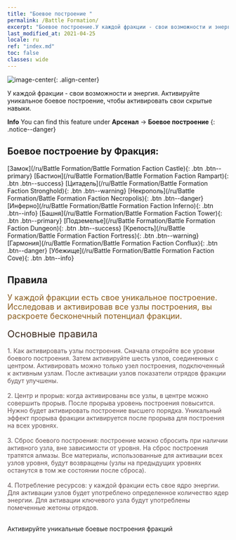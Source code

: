 ```yaml
---
title: "Боевое построение "
permalink: /Battle Formation/
excerpt: "Боевое построение.У каждой фракции - свои возможности и энергия. Активируйте уникальное боевое построение, чтобы активировать свои скрытые навыки."
last_modified_at: 2021-04-25
locale: ru
ref: "index.md"
toc: false
classes: wide
---
```


![image-center](/images/newBattleFormation.jpg){: .align-center}

  У каждой фракции - свои возможности и энергия. Активируйте уникальное боевое построение, чтобы активировать свои скрытые навыки.

**Info** You can find this feature under **Арсенал** -> **Боевое построение** 
{: .notice--danger}

## Боевое построение by Фракция: 

  [Замок](/ru/Battle Formation/Battle Formation Faction Castle){: .btn .btn--primary} [Бастион](/ru/Battle Formation/Battle Formation Faction Rampart){: .btn .btn--success} [Цитадель](/ru/Battle Formation/Battle Formation Faction Stronghold){: .btn .btn--warning} [Некрополь](/ru/Battle Formation/Battle Formation Faction Necropolis){: .btn .btn--danger} [Инферно](/ru/Battle Formation/Battle Formation Faction Inferno){: .btn .btn--info} [Башня](/ru/Battle Formation/Battle Formation Faction Tower){: .btn .btn--primary} [Подземелье](/ru/Battle Formation/Battle Formation Faction Dungeon){: .btn .btn--success} [Крепость](/ru/Battle Formation/Battle Formation Faction Fortress){: .btn .btn--warning} [Гармония](/ru/Battle Formation/Battle Formation Faction Conflux){: .btn .btn--danger} [Убежище](/ru/Battle Formation/Battle Formation Faction Cove){: .btn .btn--info} 

## Правила

  <span style="color: #8a5c1d;font-size:18px">У каждой фракции есть свое уникальное построение. Исследовав и активировав все узлы построения, вы раскроете бесконечный потенциал фракции. </span><br/><span style="color: #ffffff"> </span><br/><span style="color: #3c2a1e;font-size:22px">Основные правила</span><br/><span style="color: #ffffff;font-size:6px"> </span><br/><span style="color: #645252">1. Как активировать узлы построения. Сначала откройте все уровни боевого построения. Затем активируйте шесть узлов, соединенных с центром. Активировать можно только узел построения, подключенный к активным узлам. После активации узлов показатели отрядов фракции будут улучшены. </span><br/><span style="color: #ffffff;font-size:6px"> </span><br/><span style="color: #645252">2. Центр и прорыв: когда активированы все узлы, в центре можно совершить прорыв. После прорыва уровень построения повысится. Нужно будет активировать построение высшего порядка. Уникальный эффект прорыва фракции активируется после прорыва для построения на всех уровнях. </span><br/><span style="color: #ffffff;font-size:6px"> </span><br/><span style="color: #645252">3. Сброс боевого построения: построение можно сбросить при наличии активного узла, вне зависимости от уровня. На сброс построения тратятся алмазы. Все материалы, использованные для активации всех узлов уровня, будут возвращены (узлы на предыдущих уровнях останутся в том же состоянии после сброса). </span><br/><span style="color: #ffffff;font-size:6px"> </span><br/><span style="color: #645252">4. Потребление ресурсов: у каждой фракции есть свое ядро энергии. Для активации узлов будет употреблено определенное количество ядер энергии. Для активации ключевого узла будут употреблены помеченные жетоны отрядов.</span>

<br/>  Активируйте уникальные боевые построения фракций

<br/>